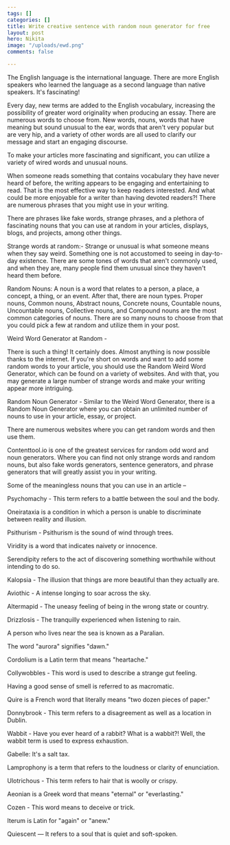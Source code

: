 ```yaml
---
tags: []
categories: []
title: Write creative sentence with random noun generator for free
layout: post
hero: Nikita
image: "/uploads/ewd.png"
comments: false

---
```

The English language is the international language. There are more English speakers who learned the language as a second language than native speakers. It's fascinating!

Every day, new terms are added to the English vocabulary, increasing the possibility of greater word originality when producing an essay. There are numerous words to choose from. New words, nouns, words that have meaning but sound unusual to the ear, words that aren't very popular but are very hip, and a variety of other words are all used to clarify our message and start an engaging discourse.

To make your articles more fascinating and significant, you can utilize a variety of wired words and unusual nouns.

When someone reads something that contains vocabulary they have never heard of before, the writing appears to be engaging and entertaining to read. That is the most effective way to keep readers interested. And what could be more enjoyable for a writer than having devoted readers?! There are numerous phrases that you might use in your writing.

There are phrases like fake words, strange phrases, and a plethora of fascinating nouns that you can use at random in your articles, displays, blogs, and projects, among other things.

Strange words at random:- Strange or unusual is what someone means when they say weird. Something one is not accustomed to seeing in day-to-day existence. There are some tones of words that aren't commonly used, and when they are, many people find them unusual since they haven't heard them before.

Random Nouns: A noun is a word that relates to a person, a place, a concept, a thing, or an event. After that, there are noun types. Proper nouns, Common nouns, Abstract nouns, Concrete nouns, Countable nouns, Uncountable nouns, Collective nouns, and Compound nouns are the most common categories of nouns. There are so many nouns to choose from that you could pick a few at random and utilize them in your post.

Weird Word Generator at Random -

There is such a thing! It certainly does. Almost anything is now possible thanks to the internet. If you're short on words and want to add some random words to your article, you should use the Random Weird Word Generator, which can be found on a variety of websites. And with that, you may generate a large number of strange words and make your writing appear more intriguing.

Random Noun Generator - Similar to the Weird Word Generator, there is a Random Noun Generator where you can obtain an unlimited number of nouns to use in your article, essay, or project.

There are numerous websites where you can get random words and then use them.

Contenttool.io is one of the greatest services for random odd word and noun generators. Where you can find not only strange words and random nouns, but also fake words generators, sentence generators, and phrase generators that will greatly assist you in your writing.

Some of the meaningless nouns that you can use in an article –

Psychomachy - This term refers to a battle between the soul and the body.

Oneirataxia is a condition in which a person is unable to discriminate between reality and illusion.

Psithurism - Psithurism is the sound of wind through trees.

Viridity is a word that indicates naivety or innocence.

Serendipity refers to the act of discovering something worthwhile without intending to do so.

Kalopsia - The illusion that things are more beautiful than they actually are.

Aviothic - A intense longing to soar across the sky.

Altermapid - The uneasy feeling of being in the wrong state or country.

Drizzlosis - The tranquilly experienced when listening to rain.

A person who lives near the sea is known as a Paralian.

The word "aurora" signifies "dawn."

Cordolium is a Latin term that means "heartache."

Collywobbles - This word is used to describe a strange gut feeling.

Having a good sense of smell is referred to as macromatic.

Quire is a French word that literally means "two dozen pieces of paper."

Donnybrook - This term refers to a disagreement as well as a location in Dublin.

Wabbit - Have you ever heard of a rabbit? What is a wabbit?! Well, the wabbit term is used to express exhaustion.

Gabelle: It's a salt tax.

Lamprophony is a term that refers to the loudness or clarity of enunciation.

Ulotrichous - This term refers to hair that is woolly or crispy.

Aeonian is a Greek word that means "eternal" or "everlasting."

Cozen - This word means to deceive or trick.

Iterum is Latin for "again" or "anew."

Quiescent — It refers to a soul that is quiet and soft-spoken.